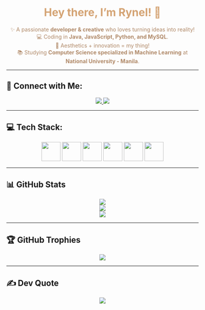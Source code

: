 <h1 align="center" style="color:#D4A373;">Hey there, I’m Rynel! 🌼</h1> 

<p align="center" style="color:#B08968;">
  ✨ A passionate <strong>developer & creative</strong> who loves turning ideas into reality!  
  <br>💻 Coding in <strong>Java, JavaScript, Python, and MySQL</strong>.  
  <br>🎨 Aesthetics + innovation = my thing!  
  <br>📚 Studying <strong>Computer Science specialized in Machine Learning</strong> at <strong>National University - Manila</strong>.  
</p>

---

## 🔗 Connect with Me:
<p align="center">
  <a href="https://instagram.com/jazminnnrrr">
    <img src="https://img.shields.io/badge/Instagram-%23E4405F.svg?logo=Instagram&logoColor=white&style=for-the-badge">
  </a>
  <a href="mailto:rynelfetalvero192@gmail.com">
    <img src="https://img.shields.io/badge/Email-D4A373?logo=gmail&logoColor=white&style=for-the-badge">
  </a>
</p>

---

## 💻 Tech Stack:
<p align="center"> 
  <img src="https://cdn.jsdelivr.net/gh/devicons/devicon/icons/java/java-original.svg" width="50px"> 
  <img src="https://cdn.jsdelivr.net/gh/devicons/devicon/icons/html5/html5-original.svg" width="50px"> 
  <img src="https://cdn.jsdelivr.net/gh/devicons/devicon/icons/css3/css3-original.svg" width="50px"> 
  <img src="https://cdn.jsdelivr.net/gh/devicons/devicon/icons/mysql/mysql-original.svg" width="50px"> 
  <img src="https://cdn.jsdelivr.net/gh/devicons/devicon/icons/vscode/vscode-original.svg" width="50px"> 
  <img src="https://cdn.jsdelivr.net/gh/devicons/devicon/icons/canva/canva-original.svg" width="50px"> 
</p>

---

## 📊 GitHub Stats
<p align="center">
  <img src="https://github-readme-stats.vercel.app/api?username=ryjaz&show_icons=true&bg_color=F5F5DC&title_color=D4A373&text_color=8B6B42&icon_color=D4A373">
  <br>
  <img src="https://github-readme-streak-stats.herokuapp.com/?user=ryjaz&theme=beige&hide_border=false&ring=D4A373&fire=E5C07B&sideNums=C5A770">
  <br>
  <img src="https://github-readme-stats.vercel.app/api/top-langs/?username=ryjaz&theme=default&hide_border=false&bg_color=F5F5DC&title_color=D4A373&text_color=8B6B42&layout=compact">
</p>

---

## 🏆 GitHub Trophies
<p align="center">
  <img src="https://github-profile-trophy.vercel.app/?username=ryjaz&theme=flat&no-frame=false&no-bg=true&margin-w=4&title=Goldenrod&text=D4A373">
</p>

---

## ✍️ Dev Quote
<p align="center">
  <img src="https://quotes-github-readme.vercel.app/api?type=horizontal&theme=light">
</p>
